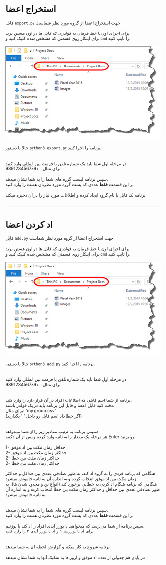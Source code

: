 # استخراج اعضا
فایل `export.py` جهت استخراج اعضا از گروه مورد نظر شماست
<br>
<br>
برای اجرای اون با خط فرمان به فولدری که فایل ها در اون هستن برید
<br>
برای اینکار روی قسمتی که مشخص شده کلیک کنید و `cmd` را تایپ کنید.
<br>
<br>
<img src='addbar.png'>
<br>
<br>
حالا با دستور `python3 export.py` برنامه را اجرا کنید.
<br>
<br>
<br>
در مرحله اول شما باید یک شماره تلفن با فرمت بین المللی وارد کنید
<br>
برای مثال : +989123456789
<br><br>
سپس برنامه لیست گروه های شما را به شما نشان میدهد.
<br>
در این قسمت **فقط** عددی که پشت گروه مورد نظرتان هست را وارد کنید
<br><br>
برنامه یک فایل با نام گروه ایجاد کرده و اطلاعات مورد نیاز را در آن ذخیره میکند
<br>
<br>
<hr>


# اد کردن اعضا
فایل `add.py` جهت استخراج اعضا از گروه مورد نظر شماست
<br>
<br>
برای اجرای اون با خط فرمان به فولدری که فایل ها در اون هستن برید
<br>
برای اینکار روی قسمتی که مشخص شده کلیک کنید و `cmd` را تایپ کنید.
<br>
<br>
<img src='addbar.png'>
<br>
<br>
حالا با دستور `python3 add.py` برنامه را اجرا کنید.
<br>
<br>
<br>
در مرحله اول شما باید یک شماره تلفن با فرمت بین المللی وارد کنید
<br>
برای مثال : +989123456789
<br><br><br>
برنامه از شما اسم فایلی که اطلاعات افراد در آن قرار دارد را وارد کنید.
<br>
دقت کنید فایل اعضا و فایل این برنامه باید در یک فولدر باشند.
<br>
برای مثال: 'my group.csv'
<br>
(اگر خطا داد اسم فایل رو داخل ' ' بگذارید)
<br><br><br>
سپس برنامه به ترتیب مقادیر زیر را از شما میخواهد:
<br>
هر مرحله یک مقدار را به ثانیه وارد کرده و پس از آن دکمه Enter رو بزنید
<br>
<br>
1- حداقل زمان مکث بین اد موفق
<br>
2- حداکثر زمان مکث بین اد موفق
<br>
2- حداکثر زمان مکث بین خطا
<br>
2- حداکثر زمان مکث بین خطا
<br>
<br>
هنگامی که برنامه فردی را به گروه اد کند، به طور تصادفی عددی بین حداقل و حداکثر زمان مکث بین اد موفق انتخاب کرده و به اندازه آن به ثانیه خاموش میشود
<br>
هنگامی که برنامه هنگام اد کردن به خطایی برخورد کند (انواع بن و محدود شدن ها)، به طور تصادفی عددی بین حداقل و حداکثر زمان مکث بین خطا انتخاب کرده و به اندازه آن به ثانیه خاموش میشود
<br><br><br>
سپس برنامه لیست گروه های شما را به شما نشان میدهد.
<br>
در این قسمت **فقط** عددی که پشت گروه مورد نظرتان هست را وارد کنید
<br><br>
سپس برنامه از شما می‌پرسد که میخواهید با یوزر آیدی افراد را اد کند یا یوزنیم.
<br>
برای اد با یوزرنیم ۱ و اد با یوزر آیدی ۲ را وارد کنید
<br><br><br>
برنامه شروع به کار میکند و گزارش لحظه ای به شما میدهد
<br>
<br>
در پایان هم جدولی از تعداد اد موفق و ارور ها به تفکیک آنها به شما نشان میدهد
<br>
<br>

